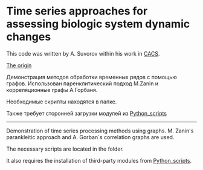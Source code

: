 # Time series approaches for assessing biologic system dynamic changes

This code was written by A. Suvorov within his work in [CACS](https://cacs.ai/).

[The origin]([https://github.com/aysuvorov/cacs_testing/tree/main/Convo-network-with-graphs](https://github.com/aysuvorov/cacs_testing/tree/main/Ts-graph-methods))

Демонстрация методов обработки временных рядов с помощью графов. Использован паренклитический подход M.Zanin и корреляционные графы А.Горбаня. 

Необходимые скрипты находятся в папке. 

Также требует сторонней загрузки модулей из [Python_scripts](https://github.com/aysuvorov/medstats/tree/master/Python_scripts)

---

Demonstration of time series processing methods using graphs. M. Zanin's parankleitic approach and A. Gorban`s correlation graphs are used.

The necessary scripts are located in the folder.

It also requires the installation of third-party modules from [Python_scripts](https://github.com/aysuvorov/medstats/tree/master/Python_scripts).
